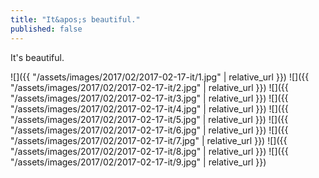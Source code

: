 ```yaml
---
title: "It&apos;s beautiful."
published: false
---
```

It&apos;s beautiful.



![]({{ "/assets/images/2017/02/2017-02-17-it/1.jpg" | relative_url }})
![]({{ "/assets/images/2017/02/2017-02-17-it/2.jpg" | relative_url }})
![]({{ "/assets/images/2017/02/2017-02-17-it/3.jpg" | relative_url }})
![]({{ "/assets/images/2017/02/2017-02-17-it/4.jpg" | relative_url }})
![]({{ "/assets/images/2017/02/2017-02-17-it/5.jpg" | relative_url }})
![]({{ "/assets/images/2017/02/2017-02-17-it/6.jpg" | relative_url }})
![]({{ "/assets/images/2017/02/2017-02-17-it/7.jpg" | relative_url }})
![]({{ "/assets/images/2017/02/2017-02-17-it/8.jpg" | relative_url }})
![]({{ "/assets/images/2017/02/2017-02-17-it/9.jpg" | relative_url }})
